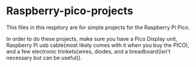 # Raspberry-pico-projects

This files in this respitory are for simple projects for the Raspberry Pi Pico.

In order to do these projects, make sure you have a Pico Display unit, Raspberry Pi usb cable(most likely comes with it when you buy the PICO), and a few electronic trinkets(wires, diodes, and a breadboard(isn't necessary but can be useful)). 


